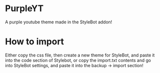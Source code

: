 # PurpleYT
A purple youtube theme made in the StyleBot addon!

# How to import
Either copy the css file, then create a new theme for StyleBot, and paste it into the code section of Stylebot,
or copy the import.txt contents and go into StyleBot settings, and paste it into the backup -> import section!
